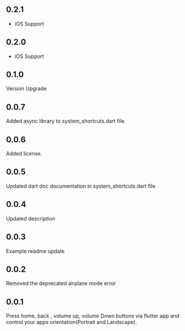 ## 0.2.1

* iOS Support

## 0.2.0

* iOS Support

## 0.1.0

Version Upgrade

## 0.0.7

Added async library to system_shortcuts.dart file.

## 0.0.6

Added license.

## 0.0.5

Updated dart doc documentation in system_shortcuts.dart  file

## 0.0.4

Updated description

## 0.0.3

Example readme update

## 0.0.2

Removed the deprecated airplane mode error

## 0.0.1

Press home, back , volume up, volume Down buttons via flutter app and control your apps orientation(Portrait and Landscape).
